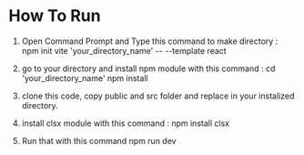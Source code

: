 # How To Run
 
 1. Open Command Prompt and Type this command to make directory :
    npm init vite 'your_directory_name' -- --template react
    
 2. go to your directory and install npm module with this command :
    cd 'your_directory_name'
    npm install

 3. clone this code, copy public and src folder and replace in your instalized directory.
 
 4. install clsx module with this command :
    npm install clsx
    
 5. Run that with this command
    npm run dev
     
